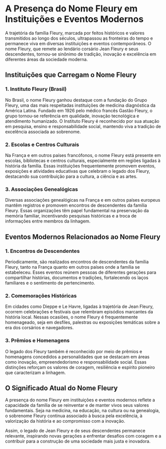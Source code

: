 # A Presença do Nome Fleury em Instituições e Eventos Modernos

A trajetória da família Fleury, marcada por feitos históricos e valores transmitidos ao longo dos séculos, ultrapassou as fronteiras do tempo e permanece viva em diversas instituições e eventos contemporâneos. O nome Fleury, que remete ao lendário corsário Jean Fleury e seus descendentes, tornou-se sinônimo de tradição, inovação e excelência em diferentes áreas da sociedade moderna.

## Instituições que Carregam o Nome Fleury

### 1. **Instituto Fleury (Brasil)**
No Brasil, o nome Fleury ganhou destaque com a fundação do Grupo Fleury, uma das mais respeitadas instituições de medicina diagnóstica da América Latina. Fundado em 1926 pelo médico francês Gastão Fleury, o grupo tornou-se referência em qualidade, inovação tecnológica e atendimento humanizado. O Instituto Fleury é reconhecido por sua atuação em pesquisa, ensino e responsabilidade social, mantendo viva a tradição de excelência associada ao sobrenome.

### 2. **Escolas e Centros Culturais**
Na França e em outros países francófonos, o nome Fleury está presente em escolas, bibliotecas e centros culturais, especialmente em regiões ligadas à história da família. Essas instituições frequentemente promovem eventos, exposições e atividades educativas que celebram o legado dos Fleury, destacando sua contribuição para a cultura, a ciência e as artes.

### 3. **Associações Genealógicas**
Diversas associações genealógicas na França e em outros países europeus mantêm registros e promovem encontros de descendentes da família Fleury. Essas organizações têm papel fundamental na preservação da memória familiar, incentivando pesquisas históricas e a troca de informações entre membros da linhagem.

## Eventos Modernos Relacionados ao Nome Fleury

### 1. **Encontros de Descendentes**
Periodicamente, são realizados encontros de descendentes da família Fleury, tanto na França quanto em outros países onde a família se estabeleceu. Esses eventos reúnem pessoas de diferentes gerações para compartilhar histórias, documentos e tradições, fortalecendo os laços familiares e o sentimento de pertencimento.

### 2. **Comemorações Históricas**
Em cidades como Dieppe e Le Havre, ligadas à trajetória de Jean Fleury, ocorrem celebrações e festivais que relembram episódios marcantes da história local. Nessas ocasiões, o nome Fleury é frequentemente homenageado, seja em desfiles, palestras ou exposições temáticas sobre a era dos corsários e navegadores.

### 3. **Prêmios e Homenagens**
O legado dos Fleury também é reconhecido por meio de prêmios e homenagens concedidos a personalidades que se destacam em áreas como inovação, empreendedorismo e responsabilidade social. Essas distinções reforçam os valores de coragem, resiliência e espírito pioneiro que caracterizam a linhagem.

## O Significado Atual do Nome Fleury

A presença do nome Fleury em instituições e eventos modernos reflete a capacidade da família de se reinventar e de manter vivos seus valores fundamentais. Seja na medicina, na educação, na cultura ou na genealogia, o sobrenome Fleury continua associado à busca pela excelência, à valorização da história e ao compromisso com a inovação.

Assim, o legado de Jean Fleury e de seus descendentes permanece relevante, inspirando novas gerações a enfrentar desafios com coragem e a contribuir para a construção de uma sociedade mais justa e inovadora.